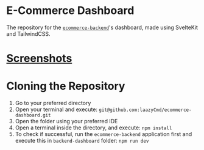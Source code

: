 # E-Commerce Dashboard
The repository for the [`ecommerce-backend`](https://github.com/laazyCmd/ecommerce-backend)'s dashboard, made using SvelteKit and TailwindCSS.

# [Screenshots](https://github.com/laazyCmd/ecommerce-backend/tree/develop/screenshots)

# Cloning the Repository
1. Go to your preferred directory
2. Open your terminal and execute: `git@github.com:laazyCmd/ecommerce-dashboard.git`
3. Open the folder using your preferred IDE
4. Open a terminal inside the directory, and execute: `npm install`
5. To check if successful, run the `ecommerce-backend` application first and execute this in `backend-dashboard` folder: `npm run dev`